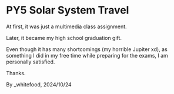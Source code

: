 # PY5 Solar System Travel

At first, it was just a multimedia class assignment. 

Later, it became my high school graduation gift.

Even though it has many shortcomings (my horrible Jupiter xd), as something I did in my free time while preparing for the exams, I am personally satisfied.

Thanks.

By _whitefood, 2024/10/24